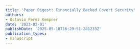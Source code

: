 ```yaml
---
title: 'Paper Digest: Financially Backed Covert Security'
authors:
- Octavio Perez Kempner
date: '2023-02-01'
publishDate: '2025-05-18T16:29:51.281233Z'
publication_types:
- manuscript
---
```

